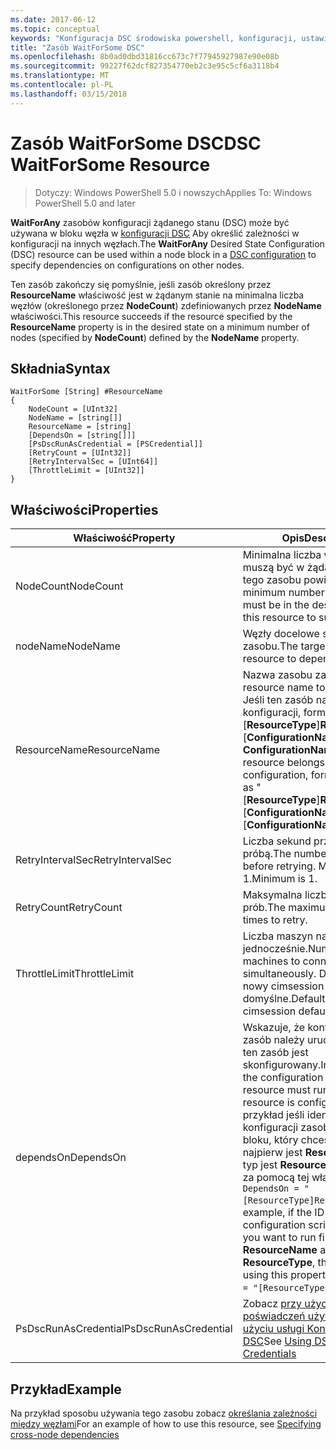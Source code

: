 ```yaml
---
ms.date: 2017-06-12
ms.topic: conceptual
keywords: "Konfiguracja DSC środowiska powershell, konfiguracji, ustawienia"
title: "Zasób WaitForSome DSC"
ms.openlocfilehash: 8b0ad0dbd31816cc673c7f77945927987e90e08b
ms.sourcegitcommit: 99227f62dcf827354770eb2c3e95c5cf6a3118b4
ms.translationtype: MT
ms.contentlocale: pl-PL
ms.lasthandoff: 03/15/2018
---
```

# <a name="dsc-waitforsome-resource"></a><span data-ttu-id="a1352-103">Zasób WaitForSome DSC</span><span class="sxs-lookup"><span data-stu-id="a1352-103">DSC WaitForSome Resource</span></span>

> <span data-ttu-id="a1352-104">Dotyczy: Windows PowerShell 5.0 i nowszych</span><span class="sxs-lookup"><span data-stu-id="a1352-104">Applies To: Windows PowerShell 5.0 and later</span></span>

<span data-ttu-id="a1352-105">**WaitForAny** zasobów konfiguracji żądanego stanu (DSC) może być używana w bloku węzła w [konfiguracji DSC](configurations.md) Aby określić zależności w konfiguracji na innych węzłach.</span><span class="sxs-lookup"><span data-stu-id="a1352-105">The **WaitForAny** Desired State Configuration (DSC) resource can be used within a node block in a [DSC configuration](configurations.md) to specify dependencies on configurations on other nodes.</span></span>

<span data-ttu-id="a1352-106">Ten zasób zakończy się pomyślnie, jeśli zasób określony przez **ResourceName** właściwość jest w żądanym stanie na minimalna liczba węzłów (określonego przez **NodeCount**) zdefiniowanych przez **NodeName**  właściwości.</span><span class="sxs-lookup"><span data-stu-id="a1352-106">This resource succeeds if the resource specified by the **ResourceName** property is in the desired state on a minimum number of nodes (specified by **NodeCount**) defined by the **NodeName** property.</span></span> 


## <a name="syntax"></a><span data-ttu-id="a1352-107">Składnia</span><span class="sxs-lookup"><span data-stu-id="a1352-107">Syntax</span></span>

```
WaitForSome [String] #ResourceName
{
    NodeCount = [UInt32]
    NodeName = [string[]]
    ResourceName = [string]
    [DependsOn = [string[]]]
    [PsDscRunAsCredential = [PSCredential]]
    [RetryCount = [UInt32]]
    [RetryIntervalSec = [UInt64]]
    [ThrottleLimit = [UInt32]]
}
```

## <a name="properties"></a><span data-ttu-id="a1352-108">Właściwości</span><span class="sxs-lookup"><span data-stu-id="a1352-108">Properties</span></span>

|  <span data-ttu-id="a1352-109">Właściwość</span><span class="sxs-lookup"><span data-stu-id="a1352-109">Property</span></span>  |  <span data-ttu-id="a1352-110">Opis</span><span class="sxs-lookup"><span data-stu-id="a1352-110">Description</span></span>   | 
|---|---| 
| <span data-ttu-id="a1352-111">NodeCount</span><span class="sxs-lookup"><span data-stu-id="a1352-111">NodeCount</span></span>| <span data-ttu-id="a1352-112">Minimalna liczba węzłów, które muszą być w żądanym stanie dla tego zasobu powiodło się.</span><span class="sxs-lookup"><span data-stu-id="a1352-112">The minimum number of nodes that must be in the desired state for this resource to succeed.</span></span>|
| <span data-ttu-id="a1352-113">nodeName</span><span class="sxs-lookup"><span data-stu-id="a1352-113">NodeName</span></span>| <span data-ttu-id="a1352-114">Węzły docelowe są zależne od zasobu.</span><span class="sxs-lookup"><span data-stu-id="a1352-114">The target nodes of the resource to depend on.</span></span>| 
| <span data-ttu-id="a1352-115">ResourceName</span><span class="sxs-lookup"><span data-stu-id="a1352-115">ResourceName</span></span>| <span data-ttu-id="a1352-116">Nazwa zasobu zależne.</span><span class="sxs-lookup"><span data-stu-id="a1352-116">The resource name to depend on.</span></span> <span data-ttu-id="a1352-117">Jeśli ten zasób należy do innej konfiguracji, format nazwy jako "[__ResourceType__]__ResourceName__:: [__ConfigurationName__]:: [ __ConfigurationName__] "</span><span class="sxs-lookup"><span data-stu-id="a1352-117">If this resource belongs to a different configuration, format the name as "[__ResourceType__]__ResourceName__::[__ConfigurationName__]::[__ConfigurationName__]"</span></span>| 
| <span data-ttu-id="a1352-118">RetryIntervalSec</span><span class="sxs-lookup"><span data-stu-id="a1352-118">RetryIntervalSec</span></span>| <span data-ttu-id="a1352-119">Liczba sekund przed ponowną próbą.</span><span class="sxs-lookup"><span data-stu-id="a1352-119">The number of seconds before retrying.</span></span> <span data-ttu-id="a1352-120">Minimalną jest 1.</span><span class="sxs-lookup"><span data-stu-id="a1352-120">Minimum is 1.</span></span>| 
| <span data-ttu-id="a1352-121">RetryCount</span><span class="sxs-lookup"><span data-stu-id="a1352-121">RetryCount</span></span>| <span data-ttu-id="a1352-122">Maksymalna liczba ponownych prób.</span><span class="sxs-lookup"><span data-stu-id="a1352-122">The maximum number of times to retry.</span></span>| 
| <span data-ttu-id="a1352-123">ThrottleLimit</span><span class="sxs-lookup"><span data-stu-id="a1352-123">ThrottleLimit</span></span>| <span data-ttu-id="a1352-124">Liczba maszyn nawiązać jednocześnie.</span><span class="sxs-lookup"><span data-stu-id="a1352-124">Number of machines to connect simultaneously.</span></span> <span data-ttu-id="a1352-125">Domyślna to nowy cimsession domyślne.</span><span class="sxs-lookup"><span data-stu-id="a1352-125">Default is new-cimsession default.</span></span>| 
| <span data-ttu-id="a1352-126">dependsOn</span><span class="sxs-lookup"><span data-stu-id="a1352-126">DependsOn</span></span> | <span data-ttu-id="a1352-127">Wskazuje, że konfiguracja inny zasób należy uruchomić przed ten zasób jest skonfigurowany.</span><span class="sxs-lookup"><span data-stu-id="a1352-127">Indicates that the configuration of another resource must run before this resource is configured.</span></span> <span data-ttu-id="a1352-128">Na przykład jeśli identyfikator konfiguracji zasobu skryptu bloku, który chcesz uruchomić najpierw jest __ResourceName__ i jej typ jest __ResourceType__, składnia za pomocą tej właściwości jest `DependsOn = "[ResourceType]ResourceName"`.</span><span class="sxs-lookup"><span data-stu-id="a1352-128">For example, if the ID of the resource configuration script block that you want to run first is __ResourceName__ and its type is __ResourceType__, the syntax for using this property is `DependsOn = "[ResourceType]ResourceName"`.</span></span>|
| <span data-ttu-id="a1352-129">PsDscRunAsCredential</span><span class="sxs-lookup"><span data-stu-id="a1352-129">PsDscRunAsCredential</span></span> | <span data-ttu-id="a1352-130">Zobacz [przy użyciu poświadczeń użytkownika przy użyciu usługi Konfiguracja DSC](https://docs.microsoft.com/powershell/dsc/runasuser)</span><span class="sxs-lookup"><span data-stu-id="a1352-130">See [Using DSC with User Credentials](https://docs.microsoft.com/powershell/dsc/runasuser)</span></span> |


## <a name="example"></a><span data-ttu-id="a1352-131">Przykład</span><span class="sxs-lookup"><span data-stu-id="a1352-131">Example</span></span>

<span data-ttu-id="a1352-132">Na przykład sposobu używania tego zasobu zobacz [określania zależności między węzłami](crossNodeDependencies.md)</span><span class="sxs-lookup"><span data-stu-id="a1352-132">For an example of how to use this resource, see [Specifying cross-node dependencies](crossNodeDependencies.md)</span></span>

